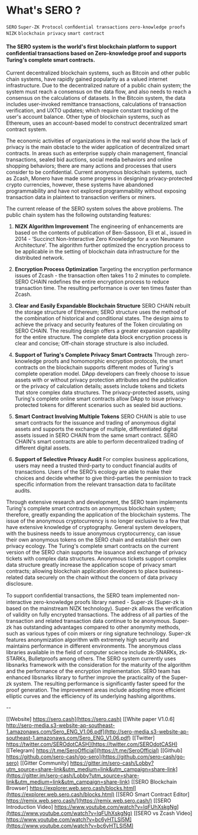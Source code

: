 #  What's SERO ?

`SERO` `Super-ZK Protocol` `conﬁdential transactions` `zero-knowledge proofs` `NIZK` `blockchain privacy` `smart contract`



#### **The SERO system is the world's first blockchain platform to support conﬁdential transactions based on Zero-knowledge proof and supports Turing's complete smart contracts.**

Current decentralized blockchain systems, such as Bitcoin and other public chain systems, have rapidly gained popularity as a valued internet infrastructure. Due to the decentralized nature of a public chain system; the system must reach a consensus on the data flow, and also needs to reach a consensus on the calculations of datasets. In the Bitcoin system, the data includes user-invoked remittance transactions, calculations of transaction verification, and UXTO updates; which require constant tracking of the user's account balance. Other type of blockchain systems, such as Ethereum, uses an account-based model to construct decentralized smart contract system.

The economic activities of organizations in the real world show the lack of privacy is the main obstacle to the wider application of decentralized smart contracts. In areas such as enterprise supply chain management, financial transactions, sealed bid auctions, social media behaviors and online shopping behaviors; there are many actions and processes that users consider to be confidential. Current anonymous blockchain systems, such as Zcash, Monero have made some progress in designing privacy-protected crypto currencies, however, these systems have abandoned programmability and have not explored programmability without exposing transaction data in plaintext to transaction verifiers or miners.

The current release of the SERO system solves the above problems. The public chain system has the following outstanding features:

1. **NIZK Algorithm Improvement**
  The engineering of enhancements are based on the contents of publication of Ben-Sassoon, Eli et al., issued in 2014 - ‘Succinct Non-Interactive Zero Knowledge for a von Neumann Architecture’. The algorithm further optimized the encryption process to be applicable 
  in the setting of blockchain data infrastructure for the distributed network.

2. **Encryption Process Optimization**
  Targeting the encryption performance issues of Zcash - the transaction often takes 1 to 2 minutes to complete. SERO CHAIN redefines the entire encryption process to reduce transaction time. The resulting performance is over ten times faster than Zcash.

3. **Clear and Easily Expandable Blockchain Structure**
  SERO CHAIN rebuilt the storage structure of Ethereum; SERO structure uses the method of the combination of historical and conditional states. The design aims to achieve the privacy and security features of the Token circulating on SERO CHAIN. The resulting design offers a greater expansion capability for the entire structure. The complete data block encryption process is clear and concise; Off-chain storage structure is also included.

4. **Support of Turing's Complete Privacy Smart Contracts**
  Through zero-knowledge proofs and homomorphic encryption protocols, the smart contracts on the blockchain supports different modes of Turing's complete operation model. DApp developers can freely choose to issue assets with or without privacy protection attributes and the publication or the privacy of calculation details; assets include tokens and tickets that store complex data structures. The privacy-protected assets, using Turing's complete online smart contracts allow DApp to issue privacy-protected tokens for different scenarios such as sealed bid auctions.

5. **Smart Contract Involving Multiple Tokens**
  SERO CHAIN is able to use smart contracts for the issuance and trading of anonymous digital assets and supports the exchange of multiple, differentiated digital assets issued in SERO CHAIN from the same smart contract. SERO CHAIN's smart contracts are able to perform decentralized trading of different digital assets.

6. **Support of Selective Privacy Audit**
  For complex business applications, users may need a trusted third-party to conduct financial audits of transactions. Users of the SERO’s ecology are able to make their choices and decide whether to give third-parties the permission to track specific information from the relevant transaction data to facilitate audits.

Through extensive research and development, the SERO team implements Turing's complete smart contracts on anonymous blockchain system; therefore, greatly expanding the application of the blockchain systems. The issue of the anonymous cryptocurrency is no longer exclusive to a few that have extensive knowledge of cryptography. General system developers, with the business needs to issue anonymous cryptocurrency, can issue their own anonymous tokens on the SERO chain and establish their own privacy ecology. The Turing's complete smart contracts on the current version of the SERO chain supports the issuance and exchange of privacy tickets with complex data structures. Anonymous tickets support complex data structure greatly increase the application scope of privacy smart contracts; allowing blockchain application developers to place business-related data securely on the chain without the concern of data privacy disclosure.

To support conﬁdential transactions, the SERO team implemented non-interactive zero-knowledge proofs library named - Super-zk (Super-zk is based on the mainstream NIZK technology). Super-zk allows the verification of validity on fully encrypted transactions. The address of all parties of the transaction and related transaction data continue to be anonymous. Super-zk has outstanding advantages compared to other anonymity methods, such as various types of coin mixers or ring signature technology.  Super-zk features anonymization algorithm with extremely high security and maintains performance in different environments. The anonymous class libraries available in the field of computer science include zk-SNARKs, zk-STARKs, Bulletproofs among others. The SERO system currently uses libsnarks framework with the consideration for the maturity of the algorithm and the performance of the encryption implementation. SERO team has enhanced libsnarks library to further  improve the practicality of the Super-zk system. The resulting performance is significantly faster speed for the proof generation. The improvement areas include adopting more efficient elliptic curves and the efficiency of its underlying hashing algorithms.



--



[[Website] https://sero.cash](https://sero.cash)
[[White paper V1.0.6] http://sero-media.s3-website-ap-southeast-1.amazonaws.com/Sero_ENG_V1.06.pdf](http://sero-media.s3-website-ap-southeast-1.amazonaws.com/Sero_ENG_V1.06.pdf)
[[Twitter] https://twitter.com/SEROdotCASH](https://twitter.com/SEROdotCASH)
[[Telegram] https://t.me/SeroOfficial](https://t.me/SeroOfficial)
[[Github] https://github.com/sero-cash/go-sero](https://github.com/sero-cash/go-sero)
[[Gitter Community] https://gitter.im/sero-cash/Lobby?utm_source=share-link&utm_medium=link&utm_campaign=share-link](https://gitter.im/sero-cash/Lobby?utm_source=share-link&utm_medium=link&utm_campaign=share-link)
[[SERO Blockchain Browser]  https://explorer.web.sero.cash/blocks.html](https://explorer.web.sero.cash/blocks.html)
[[SERO Smart Contract Editor]  https://remix.web.sero.cash/](https://remix.web.sero.cash/)
[[SERO Introduction Video] https://www.youtube.com/watch?v=lqFUhXskgNg](https://www.youtube.com/watch?v=lqFUhXskgNg)
[[SERO vs Zcash Video] https://www.youtube.com/watch?v=bc6yHTLSl5M](https://www.youtube.com/watch?v=bc6yHTLSl5M)